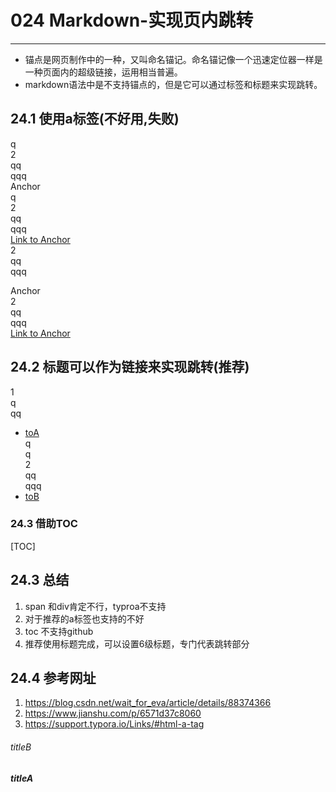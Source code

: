 # 024 Markdown-实现页内跳转    
---

- 锚点是网页制作中的一种，又叫命名锚记。命名锚记像一个迅速定位器一样是一种页面内的超级链接，运用相当普遍。  
- markdown语法中是不支持锚点的，但是它可以通过标签和标题来实现跳转。  

## 24.1 使用a标签(不好用,失败)     

q  
2  
qq  
qqq  
<a name="anchor"></a> Anchor  
q  
2  
qq  
qqq  
<a href="#anchor">Link to Anchor</a>  
2  
qq  
qqq  

<a name="anchor"></a> Anchor  
2  
qq  
qqq  
<a href="#anchor">Link to Anchor</a>

## 24.2 标题可以作为链接来实现跳转(推荐)   

1  
q  
qq    
- [toA](#titleA)  
q  
q  
2  
qq  
qqq  
- [toB](#titleB)  



### 24.3 借助TOC  
[TOC]

## 24.3 总结     
1. span 和div肯定不行，typroa不支持   
2. 对于推荐的a标签也支持的不好  
3. toc 不支持github  
4. 推荐使用标题完成，可以设置6级标题，专门代表跳转部分     


## 24.4 参考网址  
1. https://blog.csdn.net/wait_for_eva/article/details/88374366   
2. https://www.jianshu.com/p/6571d37c8060     
3. https://support.typora.io/Links/#html-a-tag  

###### titleB  
##### titleA

